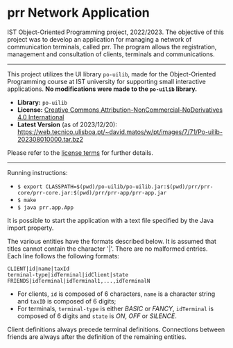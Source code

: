 # prr Network Application

IST Object-Oriented Programming project, 2022/2023. The objective of this project was to develop an application for managing a network of communication terminals, called prr. The program allows the registration, management and consultation of clients, terminals and communications.

-------------------

This project utilizes the UI library `po-uilib`, made for the Object-Oriented Programming course at IST university for supporting small interactive applications. **No modifications were made to the `po-uilib` library.**

- **Library:** `po-uilib`
- **License:** [Creative Commons Attribution-NonCommercial-NoDerivatives 4.0 International](https://creativecommons.org/licenses/by-nc-nd/4.0/deed.en)
- **Latest Version** (as of 2023/12/20): https://web.tecnico.ulisboa.pt/~david.matos/w/pt/images/7/71/Po-uilib-202308010000.tar.bz2

Please refer to the [license terms](https://creativecommons.org/licenses/by-nc-nd/4.0/deed.en) for further details.

-------------------

<!---
Project specification: https://web.tecnico.ulisboa.pt/~david.matos/w/pt/index.php/Programa%C3%A7%C3%A3o_com_Objectos/Projecto_de_Programa%C3%A7%C3%A3o_com_Objectos/Enunciado_do_Projecto_de_2022-2023
-->

Running instructions:
- `$ export CLASSPATH=$(pwd)/po-uilib/po-uilib.jar:$(pwd)/prr/prr-core/prr-core.jar:$(pwd)/prr/prr-app/prr-app.jar`
- `$ make`
- `$ java prr.app.App`

It is possible to start the application with a text file specified by the Java import property.

The various entities have the formats described below. It is assumed that titles cannot contain the character '|'. There are no malformed entries.  \
Each line follows the following formats:

`CLIENT|id|name|taxId`  \
`terminal-type|idTerminal|idClient|state`  \
`FRIENDS|idTerminal|idTerminal1,...,idTerminalN`

- For clients, `id` is composed of 6 characters, `name` is a character string and `taxID` is composed of 6 digits;
- For terminals, `terminal-type` is either _BASIC_ or _FANCY_, `idTerminal` is composed of 6 digits and `state` is _ON_, _OFF_ or _SILENCE_.

Client definitions always precede terminal definitions. Connections between friends are always after the definition of the remaining entities.
